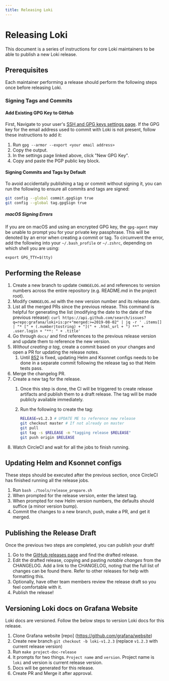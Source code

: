 ```yaml
---
title: Releasing Loki
---
```

# Releasing Loki

This document is a series of instructions for core Loki maintainers to be able
to publish a new Loki release.

## Prerequisites

Each maintainer performing a release should perform the following steps once
before releasing Loki.

### Signing Tags and Commits

#### Add Existing GPG Key to GitHub

First, Navigate to your user's [SSH and GPG keys settings
page](https://github.com/settings/keys). If the GPG key for the email address
used to commit with Loki is not present, follow these instructions to add it:

1. Run `gpg --armor --export <your email address>`
1. Copy the output.
1. In the settings page linked above, click "New GPG Key".
1. Copy and paste the PGP public key block.

#### Signing Commits and Tags by Default

To avoid accidentally publishing a tag or commit without signing it, you can run
the following to ensure all commits and tags are signed:

```bash
git config --global commit.gpgSign true
git config --global tag.gpgSign true
```

##### macOS Signing Errors

If you are on macOS and using an encrypted GPG key, the `gpg-agent` may be
unable to prompt you for your private key passphrase. This will be denoted by an
error when creating a commit or tag. To circumvent the error, add the following
into your `~/.bash_profile` or `~/.zshrc`, depending on which shell you are
using:

```
export GPG_TTY=$(tty)
```

## Performing the Release

1. Create a new branch to update `CHANGELOG.md` and references to version
   numbers across the entire repository (e.g. README.md in the project root).
1. Modify `CHANGELOG.md` with the new version number and its release date.
1. List all the merged PRs since the previous release. This command is helpful
   for generating the list (modifying the date to the date of the previous release): `curl https://api.github.com/search/issues?q=repo:grafana/loki+is:pr+"merged:>=2019-08-02" | jq -r ' .items[] | "* [" + (.number|tostring) + "](" + .html_url + ") **" + .user.login + "**: " + .title'`
1. Go through `docs/` and find references to the previous release version and
   update them to reference the new version.
1. *Without creating a tag*, create a commit based on your changes and open a PR
   for updating the release notes.
   1. Until [852](https://github.com/grafana/loki/issues/852) is fixed, updating
      Helm and Ksonnet configs needs to be done in a separate commit following
      the release tag so that Helm tests pass.
1. Merge the changelog PR.
1. Create a new tag for the release.
    1. Once this step is done, the CI will be triggered to create release
       artifacts and publish them to a draft release. The tag will be made
       publicly available immediately.
    1. Run the following to create the tag:

       ```bash
       RELEASE=v1.2.3 # UPDATE ME to reference new release
       git checkout master # If not already on master
       git pull
       git tag -s $RELEASE -m "tagging release $RELEASE"
       git push origin $RELEASE
       ```
1. Watch CircleCI and wait for all the jobs to finish running.

## Updating Helm and Ksonnet configs

These steps should be executed after the previous section, once CircleCI has
finished running all the release jobs.

1. Run `bash ./tools/release_prepare.sh`
1. When prompted for the release version, enter the latest tag.
1. When prompted for new Helm version numbers, the defaults should suffice (a
   minor version bump).
1. Commit the changes to a new branch, push, make a PR, and get it merged.

## Publishing the Release Draft

Once the previous two steps are completed, you can publish your draft!

1. Go to the [GitHub releases page](https://github.com/grafana/loki/releases)
   and find the drafted release.
1. Edit the drafted release, copying and pasting *notable changes* from the
   CHANGELOG. Add a link to the CHANGELOG, noting that the full list of changes
   can be found there. Refer to other releases for help with formatting this.
1. Optionally, have other team members review the release draft so you feel
   comfortable with it.
1. Publish the release!

## Versioning Loki docs on Grafana Website

Loki docs are versioned. Follow the below steps to version Loki docs for this release.

1. Clone Grafana website [repo] (https://github.com/grafana/website)
1. Create new branch `git checkout -b loki-v1.2.3` (replace `v1.2.3` with current release version)
1. Run `make project-doc-release`
1. It prompts for two things. `Project name` and `version`. Project name is `loki` and version is current release version.
1. Docs will be generated for this release.
1. Create PR and Merge it after approval.
